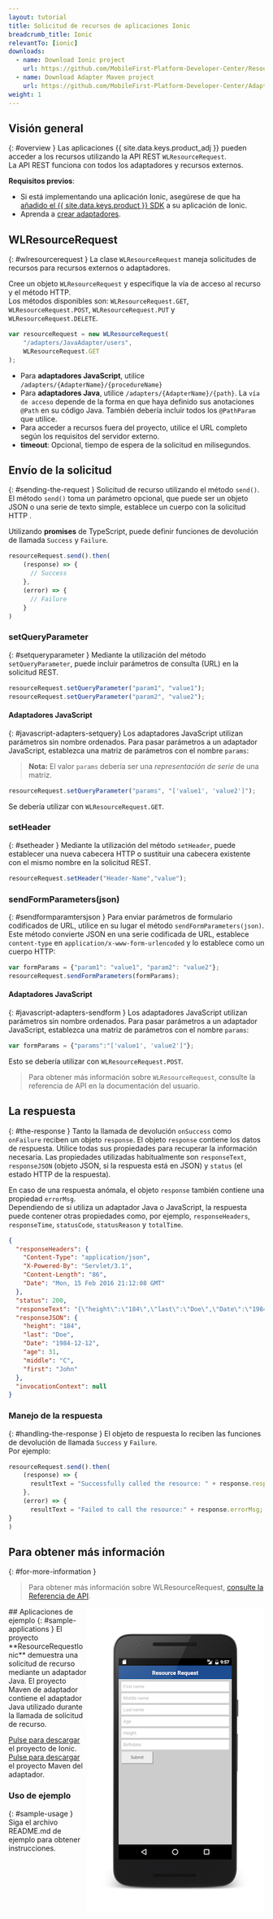 ```yaml
---
layout: tutorial
title: Solicitud de recursos de aplicaciones Ionic
breadcrumb_title: Ionic
relevantTo: [ionic]
downloads:
  - name: Download Ionic project
    url: https://github.com/MobileFirst-Platform-Developer-Center/ResourceRequestIonic
  - name: Download Adapter Maven project
    url: https://github.com/MobileFirst-Platform-Developer-Center/Adapters/tree/release80
weight: 1
---
```

<!-- NLS_CHARSET=UTF-8 -->
## Visión general
{: #overview }
Las aplicaciones {{ site.data.keys.product_adj }} pueden acceder a los recursos utilizando la API REST `WLResourceRequest`.  
La API REST funciona con todos los adaptadores y recursos externos.

**Requisitos previos**:

- Si está implementando una aplicación Ionic, asegúrese de que ha [añadido el {{ site.data.keys.product }} SDK](../../../application-development/sdk/ionic) a su aplicación de Ionic.
- Aprenda a [crear adaptadores](../../../adapters/creating-adapters/).

## WLResourceRequest
{: #wlresourcerequest }
La clase `WLResourceRequest` maneja solicitudes de recursos para recursos externos o adaptadores.

Cree un objeto `WLResourceRequest` y especifique la vía de acceso al recurso y el método HTTP.  
Los métodos disponibles son: `WLResourceRequest.GET`, `WLResourceRequest.POST`, `WLResourceRequest.PUT` y `WLResourceRequest.DELETE`.

```javascript
var resourceRequest = new WLResourceRequest(
    "/adapters/JavaAdapter/users",
    WLResourceRequest.GET
);
```

* Para **adaptadores JavaScript**, utilice `/adapters/{AdapterName}/{procedureName}`
* Para **adaptadores Java**, utilice `/adapters/{AdapterName}/{path}`. La `vía de acceso` depende de la forma en que haya definido sus anotaciones `@Path` en su código Java. También debería incluir todos los `@PathParam` que utilice.
* Para acceder a recursos fuera del proyecto, utilice el URL completo según los requisitos del servidor externo.
* **timeout**: Opcional, tiempo de espera de la solicitud en milisegundos.

## Envío de la solicitud
{: #sending-the-request }
Solicitud de recurso utilizando el método `send()`.  
El método `send()` toma un parámetro opcional, que puede ser un objeto JSON o una serie de texto simple, establece un cuerpo con la solicitud HTTP .

Utilizando **promises** de TypeScript, puede definir funciones de devolución de llamada `Success` y `Failure`.

```js
resourceRequest.send().then(
    (response) => {
      // Success
    },
    (error) => {
      // Failure
    }
)
```

### setQueryParameter
{: #setqueryparameter }
Mediante la utilización del método `setQueryParameter`, puede incluir parámetros de consulta (URL) en la solicitud REST.

```js
resourceRequest.setQueryParameter("param1", "value1");
resourceRequest.setQueryParameter("param2", "value2");
```

#### Adaptadores JavaScript
{: #javascript-adapters-setquery}
Los adaptadores JavaScript utilizan parámetros sin nombre ordenados. Para pasar parámetros a un adaptador JavaScript, establezca una matriz de parámetros con el nombre `params`:

> **Nota:** El valor `params` debería ser una *representación de serie* de una matriz.

```js
resourceRequest.setQueryParameter("params", "['value1', 'value2']");
```

Se debería utilizar con `WLResourceRequest.GET`.

### setHeader
{: #setheader }
Mediante la utilización del método `setHeader`, puede establecer una nueva cabecera HTTP o sustituir una cabecera existente con el mismo nombre en la solicitud REST.

```js
resourceRequest.setHeader("Header-Name","value");
```

### sendFormParameters(json)
{: #sendformparamtersjson }
Para enviar parámetros de formulario codificados de URL, utilice en su lugar el método `sendFormParameters(json)`. Este método convierte JSON en una serie codificada de URL, establece `content-type` en `application/x-www-form-urlencoded` y lo establece como un cuerpo HTTP:

```js
var formParams = {"param1": "value1", "param2": "value2"};
resourceRequest.sendFormParameters(formParams);
```

#### Adaptadores JavaScript
{: #javascript-adapters-sendform }
Los adaptadores JavaScript utilizan parámetros sin nombre ordenados. Para pasar parámetros a un adaptador JavaScript, establezca una matriz de parámetros con el nombre `params`:

```js
var formParams = {"params":"['value1', 'value2']"};
```

Esto se debería utilizar con `WLResourceRequest.POST`.


> Para obtener más información sobre `WLResourceRequest`, consulte la referencia de API en la documentación del usuario.

## La respuesta
{: #the-response }
Tanto la llamada de devolución `onSuccess` como `onFailure` reciben un objeto `response`. El objeto `response` contiene los datos de respuesta. Utilice todas sus propiedades para recuperar la información necesaria. Las propiedades utilizadas habitualmente son `responseText`, `responseJSON` (objeto JSON, si la respuesta está en JSON) y `status` (el estado HTTP de la respuesta).

En caso de una respuesta anómala, el objeto `response` también contiene una propiedad `errorMsg`.  
Dependiendo de si utiliza un adaptador Java o JavaScript, la respuesta puede contener otras propiedades como, por ejemplo, `responseHeaders`, `responseTime`, `statusCode`, `statusReason` y `totalTime`.

```json
{
  "responseHeaders": {
    "Content-Type": "application/json",
    "X-Powered-By": "Servlet/3.1",
    "Content-Length": "86",
    "Date": "Mon, 15 Feb 2016 21:12:08 GMT"
  },
  "status": 200,
  "responseText": "{\"height\":\"184\",\"last\":\"Doe\",\"Date\":\"1984-12-12\",\"age\":31,\"middle\":\"C\",\"first\":\"John\"}",
  "responseJSON": {
    "height": "184",
    "last": "Doe",
    "Date": "1984-12-12",
    "age": 31,
    "middle": "C",
    "first": "John"
  },
  "invocationContext": null
}
```

### Manejo de la respuesta
{: #handling-the-response }
El objeto de respuesta lo reciben las funciones de devolución de llamada `Success` y `Failure`.  
Por ejemplo:

```js
resourceRequest.send().then(
    (response) => {
      resultText = "Successfully called the resource: " + response.responseText;
    },
    (error) => {
      resultText = "Failed to call the resource:" + response.errorMsg;
}
)
```

## Para obtener más información
{: #for-more-information }
> Para obtener más información sobre WLResourceRequest, [consulte la Referencia de API](../../../api/client-side-api/javascript/client/).

<img alt="Imagen de la aplicación de ejemplo" src="resource-request-success-cordova.png" style="float:right"/>
## Aplicaciones de ejemplo
{: #sample-applications }
El proyecto **ResourceRequestIonic** demuestra una solicitud de recurso mediante un adaptador Java.  
El proyecto Maven de adaptador contiene el adaptador Java utilizado durante la llamada de solicitud de recurso.

[Pulse para descargar](https://github.com/MobileFirst-Platform-Developer-Center/ResourceRequestIonic/) el proyecto de Ionic.  
[Pulse para descargar](https://github.com/MobileFirst-Platform-Developer-Center/Adapters/tree/release80) el proyecto Maven del adaptador.

### Uso de ejemplo
{: #sample-usage }
Siga el archivo README.md de ejemplo para obtener instrucciones.
